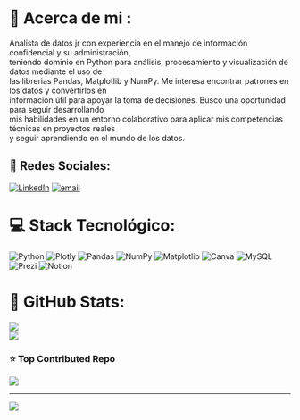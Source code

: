 # 🌼 Acerca de mi :
Analista de datos jr con experiencia en el manejo de información confidencial y su administración,<br>teniendo dominio en Python para análisis, procesamiento y visualización de datos mediante el uso de<br>las librerias Pandas, Matplotlib y NumPy. Me interesa encontrar patrones en los datos y convertirlos en<br>información útil para apoyar la toma de decisiones. Busco una oportunidad para seguir desarrollando<br>mis habilidades en un entorno colaborativo para aplicar mis competencias técnicas en proyectos reales<br>y seguir aprendiendo en el mundo de los datos.


## 🐜 Redes Sociales:
[![LinkedIn](https://img.shields.io/badge/LinkedIn-%230077B5.svg?logo=linkedin&logoColor=white)](https://linkedin.com/in/https://www.linkedin.com/in/yoselin-morua-valdez/) [![email](https://img.shields.io/badge/Email-D14836?logo=gmail&logoColor=white)](mailto:y.morua@outlook.com) 

# 💻 Stack Tecnológico:
![Python](https://img.shields.io/badge/python-3670A0?style=for-the-badge&logo=python&logoColor=ffdd54) ![Plotly](https://img.shields.io/badge/Plotly-%233F4F75.svg?style=for-the-badge&logo=plotly&logoColor=white) ![Pandas](https://img.shields.io/badge/pandas-%23150458.svg?style=for-the-badge&logo=pandas&logoColor=white) ![NumPy](https://img.shields.io/badge/numpy-%23013243.svg?style=for-the-badge&logo=numpy&logoColor=white) ![Matplotlib](https://img.shields.io/badge/Matplotlib-%23ffffff.svg?style=for-the-badge&logo=Matplotlib&logoColor=black) ![Canva](https://img.shields.io/badge/Canva-%2300C4CC.svg?style=for-the-badge&logo=Canva&logoColor=white) ![MySQL](https://img.shields.io/badge/mysql-4479A1.svg?style=for-the-badge&logo=mysql&logoColor=white) ![Prezi](https://img.shields.io/badge/Prezi-%23000000.svg?style=for-the-badge&logo=Prezi&logoColor=white) ![Notion](https://img.shields.io/badge/Notion-%23000000.svg?style=for-the-badge&logo=notion&logoColor=white)
# 🌈 GitHub Stats:
![](https://github-readme-stats.vercel.app/api?username=yoselin-morua&theme=vue&hide_border=true&include_all_commits=true&count_private=false)<br/>
![](https://nirzak-streak-stats.vercel.app/?user=yoselin-morua&theme=vue&hide_border=true)<br/>

### ⭐ Top Contributed Repo
![](https://github-contributor-stats.vercel.app/api?username=yoselin-morua&limit=5&theme=vue&combine_all_yearly_contributions=true)

---
[![](https://visitcount.itsvg.in/api?id=yoselin-morua&icon=10&color=3)](https://visitcount.itsvg.in)

<!-- Proudly created with GPRM ( https://gprm.itsvg.in ) -->
